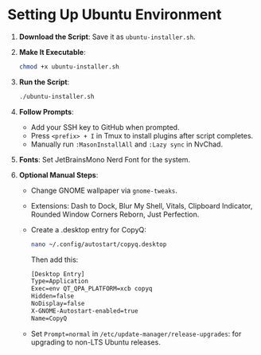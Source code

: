 # Setting Up Ubuntu Environment

1. **Download the Script**: Save it as `ubuntu-installer.sh`.

2. **Make It Executable**:

   ```bash
   chmod +x ubuntu-installer.sh
   ```

3. **Run the Script**:

   ```bash
   ./ubuntu-installer.sh
   ```

4. **Follow Prompts**:

   - Add your SSH key to GitHub when prompted.
   - Press `<prefix> + I` in Tmux to install plugins after script completes.
   - Manually run `:MasonInstallAll` and `:Lazy sync` in NvChad.

5. **Fonts**: Set JetBrainsMono Nerd Font for the system.

6. **Optional Manual Steps**:
   - Change GNOME wallpaper via `gnome-tweaks`.
   - Extensions: Dash to Dock, Blur My Shell, Vitals, Clipboard Indicator, Rounded Window Corners Reborn, Just Perfection.
   - Create a .desktop entry for CopyQ:

        ```bash
        nano ~/.config/autostart/copyq.desktop
        ```

        Then add this:

        ```txt
        [Desktop Entry]
        Type=Application
        Exec=env QT_QPA_PLATFORM=xcb copyq
        Hidden=false
        NoDisplay=false
        X-GNOME-Autostart-enabled=true
        Name=CopyQ
        ```

   - Set `Prompt=normal` in `/etc/update-manager/release-upgrades`: for upgrading to non-LTS Ubuntu releases.
